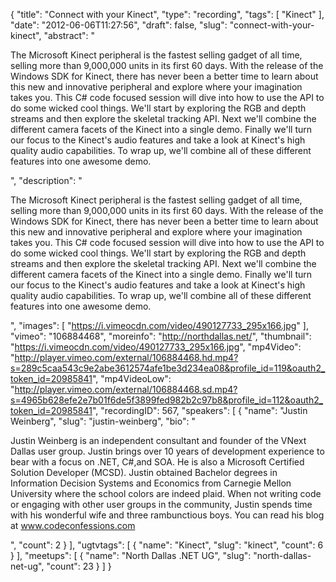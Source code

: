 {
  "title": "Connect with your Kinect",
  "type": "recording",
  "tags": [
    "Kinect"
  ],
  "date": "2012-06-06T11:27:56",
  "draft": false,
  "slug": "connect-with-your-kinect",
  "abstract": "<p>The Microsoft Kinect peripheral is the fastest selling gadget of all time, selling more than 9,000,000 units in its first 60 days. With the release of the Windows SDK for Kinect, there has never been a better time to learn about this new and innovative peripheral and explore where your imagination takes you. This C# code focused session will dive into how to use the API to do some wicked cool things. We'll start by exploring the RGB and depth streams and then explore the skeletal tracking API. Next we'll combine the different camera facets of the Kinect into a single demo. Finally we'll turn our focus to the Kinect's audio features and take a look at Kinect's high quality audio capabilities. To wrap up, we'll combine all of these different features into one awesome demo.</p>",
  "description": "<p>The Microsoft Kinect peripheral is the fastest selling gadget of all time, selling more than 9,000,000 units in its first 60 days. With the release of the Windows SDK for Kinect, there has never been a better time to learn about this new and innovative peripheral and explore where your imagination takes you. This C# code focused session will dive into how to use the API to do some wicked cool things. We'll start by exploring the RGB and depth streams and then explore the skeletal tracking API. Next we'll combine the different camera facets of the Kinect into a single demo. Finally we'll turn our focus to the Kinect's audio features and take a look at Kinect's high quality audio capabilities. To wrap up, we'll combine all of these different features into one awesome demo.</p>",
  "images": [
    "https://i.vimeocdn.com/video/490127733_295x166.jpg"
  ],
  "vimeo": "106884468",
  "moreinfo": "http://northdallas.net/",
  "thumbnail": "https://i.vimeocdn.com/video/490127733_295x166.jpg",
  "mp4Video": "http://player.vimeo.com/external/106884468.hd.mp4?s=289c5caa543c9e2abe3612574afe1be3d234ea08&profile_id=119&oauth2_token_id=20985841",
  "mp4VideoLow": "http://player.vimeo.com/external/106884468.sd.mp4?s=4965b628efe2e7b01f6de5f3899fed982b2c97b8&profile_id=112&oauth2_token_id=20985841",
  "recordingID": 567,
  "speakers": [
    {
      "name": "Justin Weinberg",
      "slug": "justin-weinberg",
      "bio": "<p>Justin Weinberg is an independent consultant and founder of the VNext Dallas user group. Justin brings over 10 years of development experience to bear with a focus on .NET, C#,and SOA. He is also a Microsoft Certified Solution Developer (MCSD). Justin obtained Bachelor degrees in Information Decision Systems and Economics from Carnegie Mellon University where the school colors are indeed plaid. When not writing code or engaging with other user groups in the community, Justin spends time with his wonderful wife and three rambunctious boys. You can read his blog at www.codeconfessions.com</p>",
      "count": 2
    }
  ],
  "ugtvtags": [
    {
      "name": "Kinect",
      "slug": "kinect",
      "count": 6
    }
  ],
  "meetups": [
    {
      "name": "North Dallas .NET UG",
      "slug": "north-dallas-net-ug",
      "count": 23
    }
  ]
}